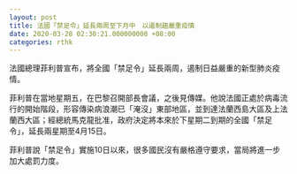 ```yaml
---
layout: post
title: 法國「禁足令」延長兩周至下月中　以遏制趨嚴重疫情
date: 2020-03-28 02:30:21.000000000 +08:00
categories: rthk
---
```


法國總理菲利普宣布，將全國「禁足令」延長兩周，遏制日益嚴重的新型肺炎疫情。

菲利普在當地星期五，在巴黎召開部長會議，之後見傳媒。他說法國正處於病毒流行的開始階段，形容傳染病浪潮已「淹沒」東部地區，並到達法蘭西島大區及上法蘭西大區；經總統馬克龍批准，政府決定將本來於下星期二到期的全國「禁足令」，延長兩星期至4月15日。

菲利普說「禁足令」實施10日以來，很多國民沒有嚴格遵守要求，當局將進一步加大處罰力度。
